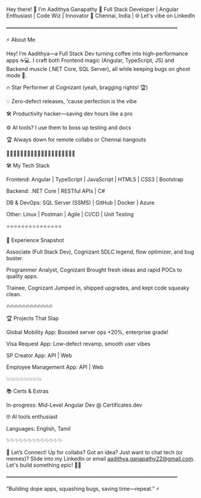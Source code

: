 Hey there! 👋 I'm Aadithya Ganapathy
🚀 Full Stack Developer | Angular Enthusiast | Code Wiz | Innovator
📍 Chennai, India | 🌐 Let's vibe on LinkedIn

══════════════════════════════════════════════

⚡️ About Me

Hey! I’m Aadithya—a Full Stack Dev turning coffee into high-performance apps ☕️💻.
I craft both Frontend magic (Angular, TypeScript, JS) and Backend muscle (.NET Core, SQL Server), all while keeping bugs on ghost mode 👻.

🔥 Star Performer at Cognizant (yeah, bragging rights! 🏆)

💡 Zero-defect releases, 'cause perfection is the vibe

🛠️ Productivity hacker—saving dev hours like a pro

⚙️ AI tools? I use them to boss up testing and docs

🏆 Always down for remote collabs or Chennai hangouts

🌈🌈🌈🌈🌈🌈🌈🌈🌈🌈🌈🌈🌈🌈🌈🌈🌈🌈🌈🌈

🛠️ My Tech Stack

Frontend: Angular | TypeScript | JavaScript | HTML5 | CSS3 | Bootstrap

Backend: .NET Core | RESTful APIs | C#

DB & DevOps: SQL Server (SSMS) | GitHub | Docker | Azure

Other: Linux | Postman | Agile | CI/CD | Unit Testing

⭐️⭐️⭐️⭐️⭐️⭐️⭐️⭐️⭐️⭐️⭐️⭐️⭐️⭐️⭐️

💼 Experience Snapshot

Associate (Full Stack Dev), Cognizant
SDLC legend, flow optimizer, and bug buster.

Programmer Analyst, Cognizant
Brought fresh ideas and rapid POCs to quality apps.

Trainee, Cognizant
Jumped in, shipped upgrades, and kept code squeaky clean.

🔥🔥🔥🔥🔥🔥🔥🔥🔥🔥🔥🔥

🏆 Projects That Slap

Global Mobility App: Boosted server ops +20%, enterprise grade!

Visa Request App: Low-defect revamp, smooth user vibes

SP Creator App: API | Web

Employee Management App: API | Web

💥💥💥💥💥💥💥💥

📚 Certs & Extras

In-progress: Mid-Level Angular Dev @ Certificates.dev

🤓 AI tools enthusiast

Languages: English, Tamil

✨✨✨✨✨✨✨✨✨✨✨✨✨

🌈 Let’s Connect!
Up for collabs? Got an idea? Just want to chat tech (or memes)? Slide into my LinkedIn or email aadithya.ganapathy22@gmail.com. Let's build something epic! 🚀✨

══════════════════════════════════════════════

“Building dope apps, squashing bugs, saving time—repeat.” ⚡️
